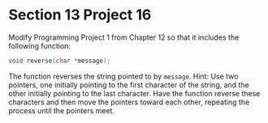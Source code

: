 # Section 13 Project 16

Modify Programming Project 1 from Chapter 12 so that it includes the following function:
```c 
void reverse(char *message);
```
The function reverses the string pointed to by `message`. Hint: Use two pointers, one initially pointing to the first character of the string, and the other initially pointing to the last character. Have the function reverse these characters and then move the pointers toward each other, repeating the process until the pointers meet.

